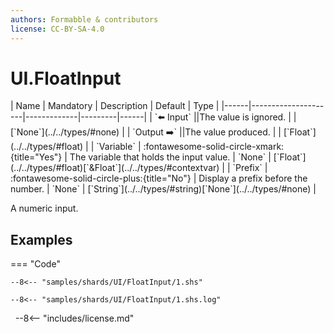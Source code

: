 ```yaml
---
authors: Formabble & contributors
license: CC-BY-SA-4.0
---
```



# UI.FloatInput

<div class="sh-parameters" markdown="1">
| Name | Mandatory | Description | Default | Type |
|------|---------------------|-------------|---------|------|
| `⬅️ Input` ||The value is ignored. | | [`None`](../../types/#none) |
| `Output ➡️` ||The value produced. | | [`Float`](../../types/#float) |
| `Variable` | :fontawesome-solid-circle-xmark:{title="Yes"}  | The variable that holds the input value. | `None` | [`Float`](../../types/#float)[`&Float`](../../types/#contextvar) |
| `Prefix` | :fontawesome-solid-circle-plus:{title="No"}  | Display a prefix before the number. | `None` | [`String`](../../types/#string)[`None`](../../types/#none) |

</div>

A numeric input.

## Examples

=== "Code"

  ```x86asm linenums="1"
  --8<-- "samples/shards/UI/FloatInput/1.shs"
  ```

  ```
  --8<-- "samples/shards/UI/FloatInput/1.shs.log"
  ```
&nbsp;
--8<-- "includes/license.md"

